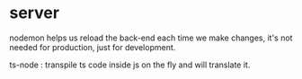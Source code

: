 # server
nodemon helps us reload the back-end each time we make changes, it's not needed for production, just for development.

ts-node : transpile ts code inside js on the fly and will translate it.